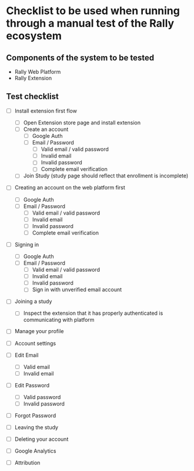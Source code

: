 # Checklist to be used when running through a manual test of the Rally ecosystem

## Components of the system to be tested
- Rally Web Platform
- Rally Extension

## Test checklist
- [ ] Install extension first flow
  - [ ] Open Extension store page and install extension
  - [ ] Create an account
    - [ ] Google Auth
    - [ ] Email / Password
      - [ ] Valid email / valid password
      - [ ] Invalid email
      - [ ] Invalid password
      - [ ] Complete email verification
  - [ ] Join Study (study page should reflect that enrollment is incomplete)

- [ ] Creating an account on the web platform first
  - [ ] Google Auth
  - [ ] Email / Password
    - [ ] Valid email / valid password
    - [ ] Invalid email
    - [ ] Invalid password
    - [ ] Complete email verification
- [ ] Signing in
  - [ ] Google Auth
  - [ ] Email / Password
    - [ ] Valid email / valid password
    - [ ] Invalid email
    - [ ] Invalid password 
    - [ ] Sign in with unverified email account
- [ ] Joining a study
  - [ ] Inspect the extension that it has properly authenticated is communicating with platform
- [ ] Manage your profile
- [ ] Account settings
- [ ] Edit Email
  - [ ] Valid email
  - [ ] Invalid email
- [ ] Edit Password
  - [ ] Valid password
  - [ ] Invalid password
- [ ] Forgot Password
- [ ] Leaving the study
- [ ] Deleting your account
- [ ] Google Analytics
- [ ] Attribution


